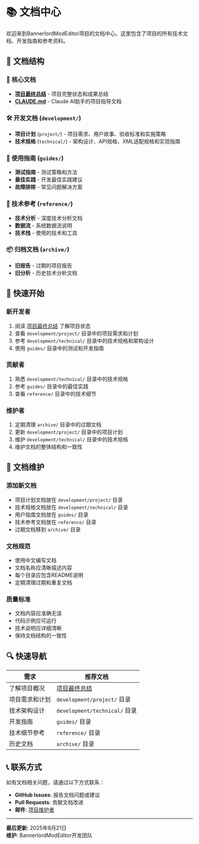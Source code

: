 # 📚 文档中心

欢迎来到BannerlordModEditor项目的文档中心。这里包含了项目的所有技术文档、开发指南和参考资料。

## 📁 文档结构

### 🎯 核心文档
- **[项目最终总结](PROJECT_FINAL_SUMMARY.md)** - 项目完整状态和成果总结
- **[CLAUDE.md](CLAUDE.md)** - Claude AI助手的项目指导文档

### 🛠️ 开发文档 (`development/`)
- **项目计划** (`project/`) - 项目需求、用户故事、验收标准和实施策略
- **技术规格** (`technical/`) - 架构设计、API规格、XML适配规格和实现指南

### 📖 使用指南 (`guides/`)
- **测试指南** - 测试策略和方法
- **最佳实践** - 开发最佳实践建议
- **故障排除** - 常见问题解决方案

### 🔧 技术参考 (`reference/`)
- **技术分析** - 深度技术分析文档
- **数据流** - 系统数据流说明
- **技术栈** - 使用的技术和工具

### 📦 归档文档 (`archive/`)
- **旧报告** - 过期的项目报告
- **旧分析** - 历史技术分析文档

## 🚀 快速开始

### 新开发者
1. 阅读 [项目最终总结](PROJECT_FINAL_SUMMARY.md) 了解项目状态
2. 查看 `development/project/` 目录中的项目需求和计划
3. 参考 `development/technical/` 目录中的技术规格和架构设计
4. 使用 `guides/` 目录中的测试和开发指南

### 贡献者
1. 熟悉 `development/technical/` 目录中的技术规格
2. 参考 `guides/` 目录中的最佳实践
3. 查看 `reference/` 目录中的技术细节

### 维护者
1. 定期清理 `archive/` 目录中的过期文档
2. 更新 `development/project/` 目录中的项目计划
3. 维护 `development/technical/` 目录中的技术规格
4. 维护文档的整体结构和一致性

## 📝 文档维护

### 添加新文档
- 项目计划文档放在 `development/project/` 目录
- 技术规格文档放在 `development/technical/` 目录
- 用户指南文档放在 `guides/` 目录
- 技术参考文档放在 `reference/` 目录
- 过期文档移到 `archive/` 目录

### 文档规范
- 使用中文编写文档
- 文档名称应清晰描述内容
- 每个目录应包含README说明
- 定期清理过期和重复文档

### 质量标准
- 文档内容应准确无误
- 代码示例应可运行
- 技术说明应详细清晰
- 保持文档结构的一致性

## 🔍 快速导航

| 需求 | 推荐文档 |
|------|----------|
| 了解项目概况 | [项目最终总结](PROJECT_FINAL_SUMMARY.md) |
| 项目需求和计划 | `development/project/` 目录 |
| 技术架构设计 | `development/technical/` 目录 |
| 开发指南 | `guides/` 目录 |
| 技术细节参考 | `reference/` 目录 |
| 历史文档 | `archive/` 目录 |

## 📞 联系方式

如有文档相关问题，请通过以下方式联系：
- **GitHub Issues**: 报告文档问题或建议
- **Pull Requests**: 贡献文档改进
- **邮件**: [项目维护者](mailto:project@example.com)

---

**最后更新**: 2025年8月21日  
**维护**: BannerlordModEditor开发团队